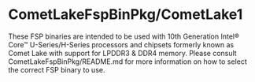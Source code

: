 # CometLakeFspBinPkg/CometLake1
These FSP binaries are intended to be used with 10th Generation Intel® Core™ U-Series/H-Series processors and chipsets formerly known as Comet Lake with support for LPDDR3 & DDR4 memory. Please consult CometLakeFspBinPkg/README.md for more information on how to select the correct FSP binary to use.
